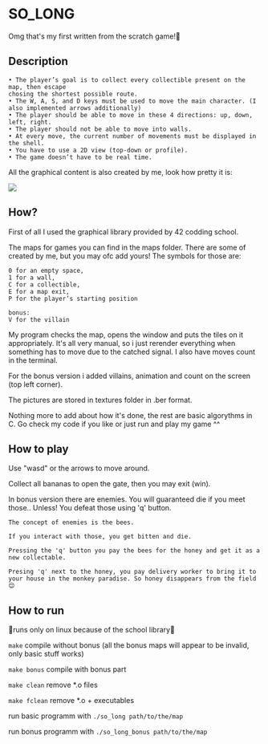 # SO_LONG

Omg that's my first written from the scratch game!🐣

## Description

```
• The player’s goal is to collect every collectible present on the map, then escape
chosing the shortest possible route.
• The W, A, S, and D keys must be used to move the main character. (I also implemented arrows additionally)
• The player should be able to move in these 4 directions: up, down, left, right.
• The player should not be able to move into walls.
• At every move, the current number of movements must be displayed in the shell.
• You have to use a 2D view (top-down or profile).
• The game doesn’t have to be real time.
```

All the graphical content is also created by me, look how pretty it is:

![](https://github.com/ValeriaGart/so_longg/blob/master/gameplay.gif)

## How?

First of all I used the graphical library provided by 42 codding school.

The maps for games you can find in the maps folder. There are some of created by me, but you may ofc add yours! The symbols for those are:

```
0 for an empty space,
1 for a wall,
C for a collectible,
E for a map exit,
P for the player’s starting position

bonus:
V for the villain
```

My program checks the map, opens the window and puts the tiles on it appropriately. It's all very manual, so i just rerender everything when something has to move due to the catched signal. I also have moves count in the terminal.

For the bonus version i added villains, animation and count on the screen (top left corner).

The pictures are stored in textures folder in .ber format.

Nothing more to add about how it's done, the rest are basic algorythms in C. Go check my code if you like or just run and play my game ^^

## How to play

Use "wasd" or the arrows to move around. 

Collect all bananas to open the gate, then you may exit (win).

In bonus version there are enemies. You will guaranteed die if you meet those.. Unless! You defeat those using 'q' button.

```
The concept of enemies is the bees. 

If you interact with those, you get bitten and die.

Pressing the 'q' button you pay the bees for the honey and get it as a new collectable.

Presing 'q' next to the honey, you pay delivery worker to bring it to your house in the monkey paradise. So honey disappears from the field 😌
```

## How to run 

📍runs only on linux because of the school library📍

`make` compile without bonus (all the bonus maps will appear to be invalid, only basic stuff works)

`make bonus` compile with bonus part

`make clean` remove *.o files

`make fclean` remove *.o + executables 

run basic programm with `./so_long path/to/the/map`

run bonus programm with `./so_long_bonus path/to/the/map`

